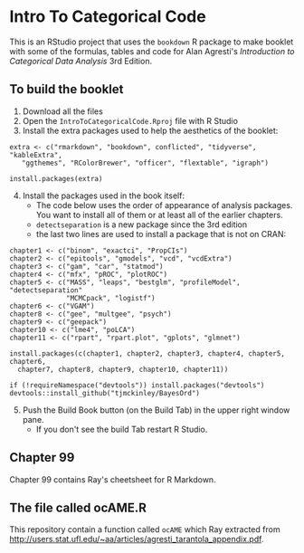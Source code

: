 # Intro To Categorical Code

This is an RStudio project that uses the `bookdown` R package to make booklet with some of the formulas, tables and code for Alan Agresti's _Introduction to Categorical Data Analysis_ 3rd Edition.


## To build the booklet

1. Download all the files
2. Open the `IntroToCategoricalCode.Rproj` file with R Studio
3. Install the extra packages used to help the aesthetics of the booklet:

```
extra <- c("rmarkdown", "bookdown", conflicted", "tidyverse", "kableExtra", 
   "ggthemes", "RColorBrewer", "officer", "flextable", "igraph")

install.packages(extra)
```

4. Install the packages used in the book itself:
    + The code below uses the order of appearance of analysis packages.  You want to install all of them or at least all of the earlier chapters.
    + `detectseparation` is a new package since the 3rd edition 
    + the last two lines are used to install a package that is not on CRAN:

```
chapter1 <- c("binom", "exactci", "PropCIs")
chapter2 <- c("epitools", "gmodels", "vcd", "vcdExtra")
chapter3 <- c("gam", "car", "statmod")
chapter4 <- c("mfx", "pROC", "plotROC")
chapter5 <- c("MASS", "leaps", "bestglm", "profileModel", "detectseparation"
              "MCMCpack", "logistf")
chapter6 <- c("VGAM")
chapter8 <- c("gee", "multgee", "psych")
chapter9 <- c("geepack")
chapter10 <- c("lme4", "poLCA")
chapter11 <- c("rpart", "rpart.plot", "gplots", "glmnet")

install.packages(c(chapter1, chapter2, chapter3, chapter4, chapter5, chapter6,
  chapter7, chapter8, chapter9, chapter10, chapter11))

if (!requireNamespace("devtools")) install.packages("devtools")
devtools::install_github("tjmckinley/BayesOrd")
```

5. Push the Build Book button (on the Build Tab) in the upper right window pane.
    + If you don't see the build Tab restart R Studio.

## Chapter 99

Chapter 99 contains Ray's cheetsheet for R Markdown.

## The file called ocAME.R
This repository contain a function called `ocAME` which Ray extracted from http://users.stat.ufl.edu/~aa/articles/agresti_tarantola_appendix.pdf.
    
